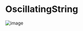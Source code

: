 # OscillatingString
![image](https://user-images.githubusercontent.com/81178867/188681708-50d5cdd7-6330-4ded-8431-d4f12cb83715.png)
